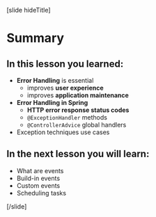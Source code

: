 [slide hideTitle]

# Summary

## In this lesson you learned:

- **Error Handling** is essential
    - improves **user experience**
    - improves **application maintenance**
- **Error Handling in Spring**
    - **HTTP error response status codes**
    - `@ExceptionHandler` methods
    - `@ControllerAdvice` global handlers
- Exception techniques use cases


## In the next lesson you will learn:

- What are events​
- Build-in events​
- Custom events​
- Scheduling tasks

[/slide]